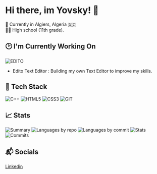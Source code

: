 # Hi there, im Yovsky! 👋
📍 Currently in Algiers, Algeria 🇩🇿          
🧑‍🎓 High school (11th grade).

## 🕑 I'm Currently Working On
![EDITO](https://img.shields.io/badge/Project-Edito-FF0000?logo=cplusplus&logoColor=white&labelColor=000000)
- Edito Text Editor : Building my own Text Editor to improve my skills.

## 🧰 Tech Stack
![C++](https://img.shields.io/badge/C++-004483?style=flat&logo=c%2B%2B&logoColor=white)
![HTML5](https://img.shields.io/badge/HTML5-E34C26?style=flat&logo=html5&logoColor=white)
![CSS3](https://img.shields.io/badge/CSS3-663399?style=flat&logo=css&logoColor=white)
![GIT](https://img.shields.io/badge/GIT-F1502F?style=flat&logo=git&logoColor=white)

## 📈 Stats
![Summary](http://github-profile-summary-cards.vercel.app/api/cards/profile-details?username=Yovsky&theme=algolia)
![Languages by repo](http://github-profile-summary-cards.vercel.app/api/cards/repos-per-language?username=Yovsky&theme=algolia)
![Languages by commit](http://github-profile-summary-cards.vercel.app/api/cards/most-commit-language?username=Yovsky&theme=algolia)
![Stats](http://github-profile-summary-cards.vercel.app/api/cards/stats?username=Yovsky&theme=algolia)
![Commits](http://github-profile-summary-cards.vercel.app/api/cards/productive-time?username=Yovsky&theme=algolia&utcOffset=1)

## 📬 Socials
[Linkedin](https://www.linkedin.com/in/yovsky/)
<!--
**Yovsky/Yovsky** is a ✨ _special_ ✨ repository because its `README.md` (this file) appears on your GitHub profile.

Here are some ideas to get you started:

- 🔭 I’m currently working on ...
- 🌱 I’m currently learning ...
- 👯 I’m looking to collaborate on ...
- 🤔 I’m looking for help with ...
- 💬 Ask me about ...
- 📫 How to reach me: ...
- 😄 Pronouns: ...
- ⚡ Fun fact: ...
-->
